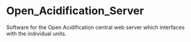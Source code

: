 # Open_Acidification_Server
Software for the Open Acidification central web server which interfaces with the individual units.